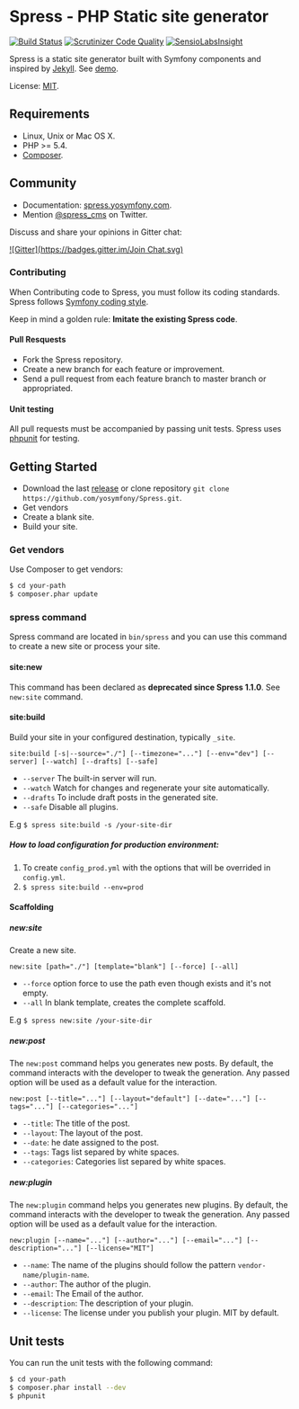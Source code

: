 Spress - PHP Static site generator
==============================
[![Build Status](https://travis-ci.org/spress/Spress.svg?branch=master)](https://travis-ci.org/spress/Spress)
[![Scrutinizer Code Quality](https://scrutinizer-ci.com/g/spress/Spress/badges/quality-score.png?b=master)](https://scrutinizer-ci.com/g/spress/Spress/?branch=master)
[![SensioLabsInsight](https://insight.sensiolabs.com/projects/1ea79d8e-894d-4cf5-8f64-c941376b3f77/mini.png)](https://insight.sensiolabs.com/projects/1ea79d8e-894d-4cf5-8f64-c941376b3f77)

Spress is a static site generator built with Symfony components and inspired by 
[Jekyll](https://github.com/mojombo/jekyll). See [demo](http://yosymfony.github.io/Spress-example/).

License: [MIT](https://github.com/spress/Spress/blob/master/LICENSE).

Requirements
------------

* Linux, Unix or Mac OS X.
* PHP >= 5.4.
* [Composer](http://getcomposer.org/).

Community
---------

* Documentation: [spress.yosymfony.com](http://spress.yosymfony.com/docs/).
* Mention [@spress_cms](https://twitter.com/spress_cms) on Twitter.

Discuss and share your opinions in Gitter chat:

[![Gitter](https://badges.gitter.im/Join Chat.svg)](https://gitterim/spress/Spress?utm_source=badge&utm_medium=badge&utm_campaign=pr-badge)

### Contributing

When Contributing code to Spress, you must follow its coding standards. Spress follows 
[Symfony coding style](http://symfony.com/doc/current/contributing/code/standards.html).

Keep in mind a golden rule: **Imitate the existing Spress code**.

#### Pull Resquests
* Fork the Spress repository.
* Create a new branch for each feature or improvement.
* Send a pull request from each feature branch to master branch or appropriated.

#### Unit testing

All pull requests must be accompanied by passing unit tests. Spress uses [phpunit](http://phpunit.de/) for testing.

Getting Started
---------------

* Download the last [release](https://github.com/yosymfony/Spress/releases) or clone repository `git clone https://github.com/yosymfony/Spress.git`.
* Get vendors
* Create a blank site.
* Build your site.

### Get vendors

Use Composer to get vendors:

```bash
$ cd your-path
$ composer.phar update
```

### spress command

Spress command are located in `bin/spress` and you can use this command to create a new site or process your
site.

#### site:new

This command has been declared as **deprecated since Spress 1.1.0**. See `new:site` command.

#### site:build

Build your site in your configured destination, typically `_site`. 

`site:build [-s|--source="./"] [--timezone="..."] [--env="dev"] [--server] [--watch] [--drafts] [--safe]`

* `--server` The built-in server will run.
* `--watch` Watch for changes and regenerate your site automatically.
* `--drafts` To include draft posts in the generated site.
* `--safe` Disable all plugins.

E.g `$ spress site:build -s /your-site-dir`

##### How to load configuration for production environment:

1. To create `config_prod.yml` with the options that will be overrided in `config.yml`.
2. `$ spress site:build --env=prod`

#### Scaffolding

##### new:site

Create a new site.

`new:site [path="./"] [template="blank"] [--force] [--all]`

* `--force` option force to use the path even though exists and it's not empty.
* `--all` In blank template, creates the complete scaffold.

E.g `$ spress new:site /your-site-dir`

##### new:post

The `new:post` command helps you generates new posts.
By default, the command interacts with the developer to tweak the generation.
Any passed option will be used as a default value for the interaction.

`new:post [--title="..."] [--layout="default"] [--date="..."] [--tags="..."] [--categories="..."]`

* `--title`: The title of the post.
* `--layout`: The layout of the post.
* `--date`: he date assigned to the post.
* `--tags`: Tags list separed by white spaces.
* `--categories`: Categories list separed by white spaces.

##### new:plugin

The `new:plugin` command helps you generates new plugins.
By default, the command interacts with the developer to tweak the generation.
Any passed option will be used as a default value for the interaction.

`new:plugin [--name="..."] [--author="..."] [--email="..."] [--description="..."] [--license="MIT"]`

* `--name`: The name of the plugins should follow the pattern `vendor-name/plugin-name`.
* `--author`: The author of the plugin.
* `--email`: The Email of the author.
* `--description`: The description of your plugin.
* `--license`: The license under you publish your plugin. MIT by default.


Unit tests
----------

You can run the unit tests with the following command:
```bash
$ cd your-path
$ composer.phar install --dev
$ phpunit
```
